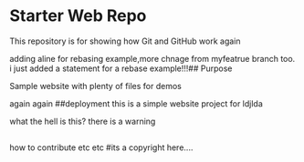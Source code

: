 # Starter Web Repo

This repository is for showing how Git and GitHub work
again



adding aline for rebasing example,more chnage from myfeatrue branch too.
i just added a statement for a rebase example!!!## Purpose

Sample website with plenty of files for demos

again again
##deployment
this is a simple website project for ldjlda

what the hell is this?
there is a warning
##
how to contribute etc etc
#its a copyright here....